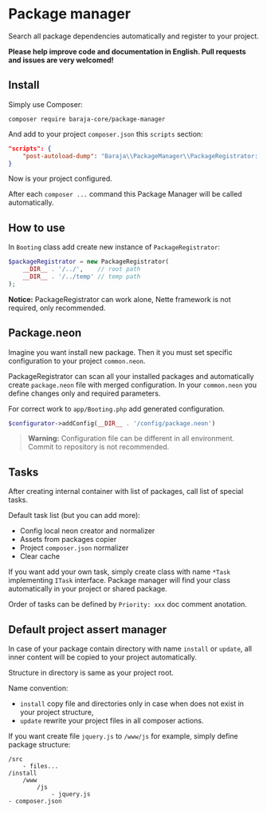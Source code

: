 Package manager
===============

Search all package dependencies automatically and register to your project.

**Please help improve code and documentation in English. Pull requests and issues are very welcomed!**

Install
-------

Simply use Composer:

```
composer require baraja-core/package-manager
```

And add to your project `composer.json` this `scripts` section:

```json
"scripts": {
	"post-autoload-dump": "Baraja\\PackageManager\\PackageRegistrator::composerPostAutoloadDump"
}
```

Now is your project configured.

After each `composer ...` command this Package Manager will be called automatically.

How to use
----------

In `Booting` class add create new instance of `PackageRegistrator`:

```php
$packageRegistrator = new PackageRegistrator(
	__DIR__ . '/../',    // root path
	__DIR__ . '/../temp' // temp path
);
```

**Notice:** PackageRegistrator can work alone, Nette framework is not required, only recommended.

Package.neon
------------

Imagine you want install new package. Then it you must set specific configuration to your project `common.neon`.

PackageRegistrator can scan all your installed packages and automatically create `package.neon` file with merged configuration. In your `common.neon` you define changes only and required parameters.

For correct work to `app/Booting.php` add generated configuration.

```php
$configurator->addConfig(__DIR__ . '/config/package.neon')
```

> **Warning:** Configuration file can be different in all environment. Commit to repository is not recommended.

Tasks
-----

After creating internal container with list of packages, call list of special tasks.

Default task list (but you can add more):

- Config local neon creator and normalizer
- Assets from packages copier
- Project `composer.json` normalizer
- Clear cache

If you want add your own task, simply create class with name `*Task` implementing `ITask` interface. Package manager will find your class automatically in your project or shared package.

Order of tasks can be defined by `Priority: xxx` doc comment anotation.

Default project assert manager
------------------------------

In case of your package contain directory with name `install` or `update`, all inner content will be copied to your project automatically.

Structure in directory is same as your project root.

Name convention:

- `install` copy file and directories only in case when does not exist in your project structure,
- `update` rewrite your project files in all composer actions.

If you want create file `jquery.js` to `/www/js` for example, simply define package structure:

```
/src
	- files...
/install
	/www
		/js
			- jquery.js
- composer.json
```
